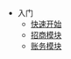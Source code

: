 <!-- docs/_sidebar.md -->

* 入门
  * [快速开始](quickstart.md "快速开始")
  * [招商模块](leasing.md "招商模块" )
  * [账务模块](accounts.md "账务模块" )